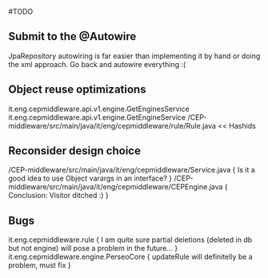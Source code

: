 #TODO

## Submit to the @Autowire
JpaRepository autowiring is far easier than implementing it by hand or doing the xml approach.
Go back and autowire everything :(

## Object reuse optimizations
it.eng.cepmiddleware.api.v1.engine.GetEnginesService
it.eng.cepmiddleware.api.v1.engine.GetEngineService
/CEP-middleware/src/main/java/it/eng/cepmiddleware/rule/Rule.java << Hashids

## Reconsider design choice
/CEP-middleware/src/main/java/it/eng/cepmiddleware/Service.java {
	Is it a good idea to use Object varargs in an interface?
}
/CEP-middleware/src/main/java/it/eng/cepmiddleware/CEPEngine.java {
	Conclusion: Visitor ditched :)
}

## Bugs
it.eng.cepmiddleware.rule {
	I am quite sure partial deletions (deleted in db but not engine) will pose a problem in the future...
}
it.eng.cepmiddleware.engine.PerseoCore {
	updateRule will definitelly be a problem, must fix
}